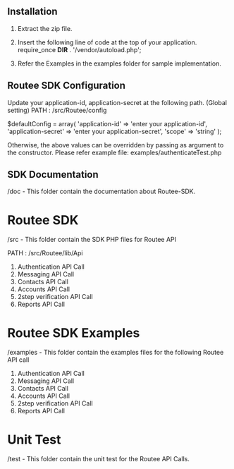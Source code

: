 ## Installation 

1) Extract the zip file.

2) Insert the following line of code at the top of your application.
require_once __DIR__ . '/vendor/autoload.php';

3) Refer the Examples in the examples folder for sample implementation.


## Routee SDK Configuration 
Update your application-id, application-secret at the following path. (Global setting)
PATH : /src/Routee/config

$defaultConfig = array(
        'application-id' => 'enter your application-id',
        'application-secret' => 'enter your application-secret',
        'scope'  => 'string'
    );

Otherwise, the above values can be overridden by passing as argument to the constructor. 
Please refer example file: examples/authenticateTest.php


## SDK Documentation
/doc - This folder contain the documentation about Routee-SDK.

# Routee SDK 
/src - This folder contain the SDK PHP files for Routee API

PATH : /src/Routee/lib/Api

  1) Authentication API Call 
  2) Messaging API Call
  3) Contacts API Call
  4) Accounts API Call
  5) 2step verification API Call
  6) Reports API Call

# Routee SDK Examples
/examples - This folder contain the examples files for the following Routee API call
  1) Authentication API Call 
  2) Messaging API Call
  3) Contacts API Call
  4) Accounts API Call
  5) 2step verification API Call
  6) Reports API Call

# Unit Test 
 /test - This folder contain the unit test for the Routee API Calls.

